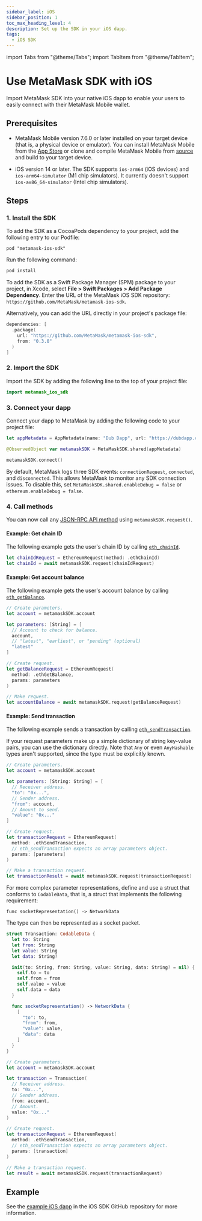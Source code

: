 ```yaml
---
sidebar_label: iOS
sidebar_position: 1
toc_max_heading_level: 4
description: Set up the SDK in your iOS dapp.
tags:
  - iOS SDK
---
```


import Tabs from "@theme/Tabs";
import TabItem from "@theme/TabItem";

# Use MetaMask SDK with iOS

Import MetaMask SDK into your native iOS dapp to enable your
users to easily connect with their MetaMask Mobile wallet.

## Prerequisites

- MetaMask Mobile version 7.6.0 or later installed on your target device (that is, a physical device
  or emulator).
  You can install MetaMask Mobile from the [App Store](https://apps.apple.com/us/app/metamask-blockchain-wallet/id1438144202)
  or clone and compile MetaMask Mobile from [source](https://github.com/MetaMask/metamask-mobile)
  and build to your target device.

- iOS version 14 or later.
  The SDK supports `ios-arm64` (iOS devices) and `ios-arm64-simulator` (M1 chip simulators).
  It currently doesn't support `ios-ax86_64-simulator` (Intel chip simulators).

## Steps

### 1. Install the SDK

<Tabs>
<TabItem value="CocoaPods">

To add the SDK as a CocoaPods dependency to your project, add the following entry to our Podfile:

```text
pod "metamask-ios-sdk"
```

Run the following command:

```bash
pod install
```

</TabItem>
<TabItem value="Swift Package Manager">

To add the SDK as a Swift Package Manager (SPM) package to your project, in Xcode, select
**File > Swift Packages > Add Package Dependency**.
Enter the URL of the MetaMask iOS SDK repository: `https://github.com/MetaMask/metamask-ios-sdk`.

Alternatively, you can add the URL directly in your project's package file:

```swift
dependencies: [
  .package(
    url: "https://github.com/MetaMask/metamask-ios-sdk",
    from: "0.3.0"
  )
]
```

</TabItem>
</Tabs>

### 2. Import the SDK

Import the SDK by adding the following line to the top of your project file:

```swift
import metamask_ios_sdk
```

### 3. Connect your dapp

Connect your dapp to MetaMask by adding the following code to your project file:

```swift
let appMetadata = AppMetadata(name: "Dub Dapp", url: "https://dubdapp.com")

@ObservedObject var metamaskSDK = MetaMaskSDK.shared(appMetadata)

metamaskSDK.connect()
```

By default, MetaMask logs three SDK events: `connectionRequest`, `connected`, and `disconnected`.
This allows MetaMask to monitor any SDK connection issues.
To disable this, set `MetaMaskSDK.shared.enableDebug = false` or `ethereum.enableDebug = false`.

### 4. Call methods

You can now call any [JSON-RPC API method](/wallet/reference/json-rpc-api) using `metamaskSDK.request()`.

#### Example: Get chain ID

The following example gets the user's chain ID by calling
[`eth_chainId`](/wallet/reference/eth_chainId).

```swift
let chainIdRequest = EthereumRequest(method: .ethChainId)
let chainId = await metamaskSDK.request(chainIdRequest)
```

#### Example: Get account balance

The following example gets the user's account balance by calling
[`eth_getBalance`](/wallet/reference/eth_getBalance).

```swift
// Create parameters.
let account = metamaskSDK.account

let parameters: [String] = [
  // Account to check for balance.
  account,
  // "latest", "earliest", or "pending" (optional)
  "latest"
]

// Create request.
let getBalanceRequest = EthereumRequest(
  method: .ethGetBalance,
  params: parameters
)

// Make request.
let accountBalance = await metamaskSDK.request(getBalanceRequest)
```

#### Example: Send transaction

The following example sends a transaction by calling
[`eth_sendTransaction`](/wallet/reference/eth_sendTransaction).

<Tabs>
<TabItem value="Use a dictionary">

If your request parameters make up a simple dictionary of string key-value pairs, you can use the
dictionary directly.
Note that `Any` or even `AnyHashable` types aren't supported, since the type must be explicitly known.

```swift
// Create parameters.
let account = metamaskSDK.account

let parameters: [String: String] = [
  // Receiver address.
  "to": "0x...",
  // Sender address.
  "from": account,
  // Amount to send.
  "value": "0x..."
]

// Create request.
let transactionRequest = EthereumRequest(
  method: .ethSendTransaction,
  // eth_sendTransaction expects an array parameters object.
  params: [parameters]
)

// Make a transaction request.
let transactionResult = await metamaskSDK.request(transactionRequest)
```

</TabItem>
<TabItem value="Use a struct">

For more complex parameter representations, define and use a struct that conforms to `CodableData`,
that is, a struct that implements the following requirement:

```
func socketRepresentation() -> NetworkData
```

The type can then be represented as a socket packet.

```swift
struct Transaction: CodableData {
  let to: String
  let from: String
  let value: String
  let data: String?

  init(to: String, from: String, value: String, data: String? = nil) {
    self.to = to
    self.from = from
    self.value = value
    self.data = data
  }

  func socketRepresentation() -> NetworkData {
    [
      "to": to,
      "from": from,
      "value": value,
      "data": data
    ]
  }
}

// Create parameters.
let account = metamaskSDK.account

let transaction = Transaction(
  // Receiver address.
  to: "0x...",
  // Sender address.
  from: account,
  // Amount.
  value: "0x..."
)

// Create request.
let transactionRequest = EthereumRequest(
  method: .ethSendTransaction,
  // eth_sendTransaction expects an array parameters object.
  params: [transaction]
)

// Make a transaction request.
let result = await metamaskSDK.request(transactionRequest)
```

</TabItem>
</Tabs>

## Example

See the [example iOS dapp](https://github.com/MetaMask/metamask-ios-sdk/tree/main/Example) in the
iOS SDK GitHub repository for more information.
